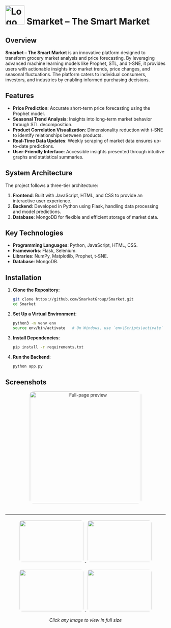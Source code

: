 # <img src="https://github.com/user-attachments/assets/3ba1d55b-4210-40a3-aeb6-18fa15c88570" width="60" alt="Logo"> Smarket – The Smart Market


## Overview

**Smarket – The Smart Market** is an innovative platform designed to transform grocery market analysis and price forecasting. By leveraging advanced machine learning models like Prophet, STL, and t-SNE, it provides users with actionable insights into market trends, price changes, and seasonal fluctuations. The platform caters to individual consumers, investors, and industries by enabling informed purchasing decisions.

## Features

- **Price Prediction**: Accurate short-term price forecasting using the Prophet model.
- **Seasonal Trend Analysis**: Insights into long-term market behavior through STL decomposition.
- **Product Correlation Visualization**: Dimensionality reduction with t-SNE to identify relationships between products.
- **Real-Time Data Updates**: Weekly scraping of market data ensures up-to-date predictions.
- **User-Friendly Interface**: Accessible insights presented through intuitive graphs and statistical summaries.

## System Architecture

The project follows a three-tier architecture:
1. **Frontend**: Built with JavaScript, HTML, and CSS to provide an interactive user experience.
2. **Backend**: Developed in Python using Flask, handling data processing and model predictions.
3. **Database**: MongoDB for flexible and efficient storage of market data.

## Key Technologies

- **Programming Languages**: Python, JavaScript, HTML, CSS.
- **Frameworks**: Flask, Selenium.
- **Libraries**: NumPy, Matplotlib, Prophet, t-SNE.
- **Database**: MongoDB.

## Installation

1. **Clone the Repository**:
   ```bash
   git clone https://github.com/SmarketGroup/Smarket.git
   cd Smarket
   ```

2. **Set Up a Virtual Environment**:
   ```bash
   python3 -m venv env
   source env/bin/activate   # On Windows, use `env\Scripts\activate`
   ```

3. **Install Dependencies**:
   ```bash
   pip install -r requirements.txt
   ```

4. **Run the Backend**:
   ```bash
   python app.py
   ```

## Screenshots


<p align="center">
  <!-- Main (tall) screenshot -->
  <a href="https://github.com/user-attachments/assets/b96b5c78-08e3-4fe8-86c1-ac84d0c09a18" target="_blank">
    <img src="https://github.com/user-attachments/assets/b96b5c78-08e3-4fe8-86c1-ac84d0c09a18"
         alt="Full-page preview"
         width="350"
         style="object-fit: cover; border-radius: 10px; margin-bottom: 20px;" />
  </a>
</p>

---

<p align="center">
  <!-- First row -->
  <a href="https://github.com/user-attachments/assets/11f0a7d5-868d-42ee-a068-e1bf8600f717" target="_blank">
    <img src="https://github.com/user-attachments/assets/11f0a7d5-868d-42ee-a068-e1bf8600f717"
         width="200"
         height="130"
         style="object-fit: cover; border-radius: 8px; margin: 5px;" />
  </a>
  <a href="https://github.com/user-attachments/assets/a90f8a35-3abb-4b7e-867b-8be8c3038753" target="_blank">
    <img src="https://github.com/user-attachments/assets/a90f8a35-3abb-4b7e-867b-8be8c3038753"
         width="200"
         height="130"
         style="object-fit: cover; border-radius: 8px; margin: 5px;" />
  </a>
</p>

<p align="center">
  <!-- Second row -->
  <a href="https://github.com/user-attachments/assets/c203ea22-a9d2-4f55-82fb-3d29de5ef624" target="_blank">
    <img src="https://github.com/user-attachments/assets/c203ea22-a9d2-4f55-82fb-3d29de5ef624"
         width="200"
         height="130"
         style="object-fit: cover; border-radius: 8px; margin: 5px;" />
  </a>
  <a href="https://github.com/user-attachments/assets/8f38daea-ae4f-4b8b-a3d4-0438911e15b4" target="_blank">
    <img src="https://github.com/user-attachments/assets/8f38daea-ae4f-4b8b-a3d4-0438911e15b4"
         width="200"
         height="130"
         style="object-fit: cover; border-radius: 8px; margin: 5px;" />
  </a>
</p>

<p align="center">
  <em>Click any image to view in full size</em>
</p>







